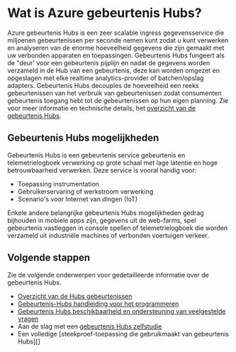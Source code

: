 <properties
    pageTitle="Wat is Azure gebeurtenis Hubs? | Microsoft Azure"
    description="Overzicht en beschrijving van Azure gebeurtenis Hubs"
    services="event-hubs"
    documentationCenter=".net"
    authors="sethmanheim"
    manager="timlt"
    editor=""/>

<tags
    ms.service="event-hubs"
    ms.workload="na"
    ms.tgt_pltfrm="na"
    ms.devlang="na"
    ms.topic="get-started-article"
    ms.date="08/17/2016"
    ms.author="sethm"/>

# <a name="what-is-azure-event-hubs"></a>Wat is Azure gebeurtenis Hubs?

Azure gebeurtenis Hubs is een zeer scalable ingress gegevensservice die miljoenen gebeurtenissen per seconde nemen kunt zodat u kunt verwerken en analyseren van de enorme hoeveelheid gegevens die zijn gemaakt met uw verbonden apparaten en toepassingen. Gebeurtenis Hubs fungeert als de "deur' voor een gebeurtenis pijplijn en nadat de gegevens worden verzameld in de Hub van een gebeurtenis, deze kan worden omgezet en opgeslagen met elke realtime analytics-provider of batchen/opslag adapters. Gebeurtenis Hubs decouples de hoeveelheid een reeks gebeurtenissen van het verbruik van gebeurtenissen zodat consumenten gebeurtenis toegang hebt tot de gebeurtenissen op hun eigen planning. Zie voor meer informatie en technische details, het [overzicht van de gebeurtenis Hubs](event-hubs-overview.md).

## <a name="event-hubs-capabilities"></a>Gebeurtenis Hubs mogelijkheden

Gebeurtenis Hubs is een gebeurtenis service gebeurtenis en telemetrielogboek verwerking op grote schaal met lage latentie en hoge betrouwbaarheid verwerken. Deze service is vooral handig voor:

- Toepassing instrumentation
- Gebruikerservaring of werkstroom verwerking
- Scenario's voor Internet van dingen (IoT)

Enkele andere belangrijke gebeurtenis Hubs mogelijkheden gedrag bijhouden in mobiele apps zijn, gegevens uit de web-farms, spel gebeurtenis vastleggen in console spellen of telemetrielogboek die worden verzameld uit industriële machines of verbonden voertuigen verkeer.

## <a name="next-steps"></a>Volgende stappen

Zie de volgende onderwerpen voor gedetailleerde informatie over de gebeurtenis Hubs.

- [Overzicht van de Hubs gebeurtenissen](event-hubs-overview.md)
- [Gebeurtenis-Hubs handleiding voor het programmeren](event-hubs-programming-guide.md)
- [Gebeurtenis Hubs beschikbaarheid en ondersteuning van veelgestelde vragen](event-hubs-availability-and-support-faq.md)
- Aan de slag met een [gebeurtenis Hubs zelfstudie][]
- Een volledige [steekproef-toepassing die gebruikmaakt van gebeurtenis Hubs][]

[Gebeurtenis Hubs zelfstudie]: event-hubs-csharp-ephcs-getstarted.md
[voorbeeldtoepassing die gebruikmaakt van gebeurtenis Hubs]: https://code.msdn.microsoft.com/Service-Bus-Event-Hub-286fd097
